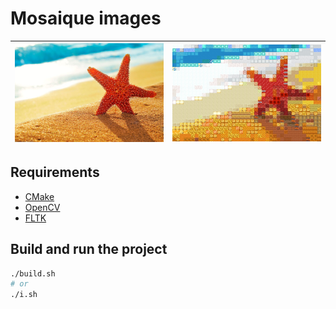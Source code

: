 # Mosaique images

| ![original](/img/8.jpg) | ![mosaic](/img/8_minecraft_moy.jpg) |
|-------------------------|-------------------------------------|

## Requirements

- [CMake](https://cmake.org/)
- [OpenCV](https://opencv.org/)
- [FLTK](https://www.fltk.org/)

## Build and run the project

```bash
./build.sh
# or
./i.sh
```
